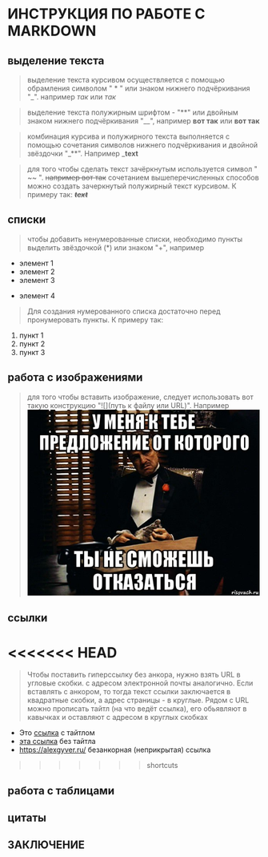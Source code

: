# ИНСТРУКЦИЯ ПО РАБОТЕ С MARKDOWN

## выделение текста

> выделение текста курсивом осуществляется с помощью обрамления символом " * " или знаком нижнего подчёркивания "_". например *так* или _так_

> выделение текста полужирным шрифтом - "**" или двойным знаком нижнего подчёркивания "__", например **вот так** или __вот так__

> комбинация курсива и полужирного текста выполняется с помощью сочетания символов нижнего подчёркивания и двойной звёздочки "_**". Например _**text**

> для того чтобы сделать текст зачёркнутым
используется символ " ~~ ". ~~например вот так~~
> сочетанием вышеперечисленных способов можно создать зачеркнутый полужирный текст курсивом. К примеру так: _~~**text**~~_
## списки

> чтобы добавить ненумерованные списки, необходимо пункты выделить звёздочкой (*) или знаком "+", например
* элемент 1
* элемент 2
* элемент 3
+ элемент 4

>Для создания нумерованного списка достаточно перед пронумеровать пункты. К примеру так:
1. пункт 1
2. пункт 2
3. пункт 3
## работа с изображениями
> для того чтобы вставить изображение, следует использовать вот такую конструкцию "![](путь к файлу или URL)". Например 
![привет, это крёстный отец](god_father.jpg) 

## ссылки

<<<<<<< HEAD
=======
>Чтобы поставить гиперссылку без анкора, нужно взять URL в угловые скобки. с адресом электронной почты аналогично. Если вставлять с анкором, то тогда текст ссылки заключается в квадратные скобки, а адрес страницы - в круглые. Рядом с URL можно прописать тайтл (на что ведёт ссылка), его обьявляют в кавычках и оставляют с адресом в круглых скобках
+ Это [ссылка](http://alexgyver.ru "AlexGyver") с тайтлом
+ [эта ссылка](http://alexgyver.ru) без тайтла
+ <https://alexgyver.ru/> безанкорная (неприкрытая) ссылка

>>>>>>> shortcuts
## работа с таблицами

## цитаты

## ЗАКЛЮЧЕНИЕ